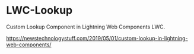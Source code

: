 # LWC-Lookup
Custom Lookup Component in Lightning Web Components LWC.


https://newstechnologystuff.com/2019/05/01/custom-lookup-in-lightning-web-components/
